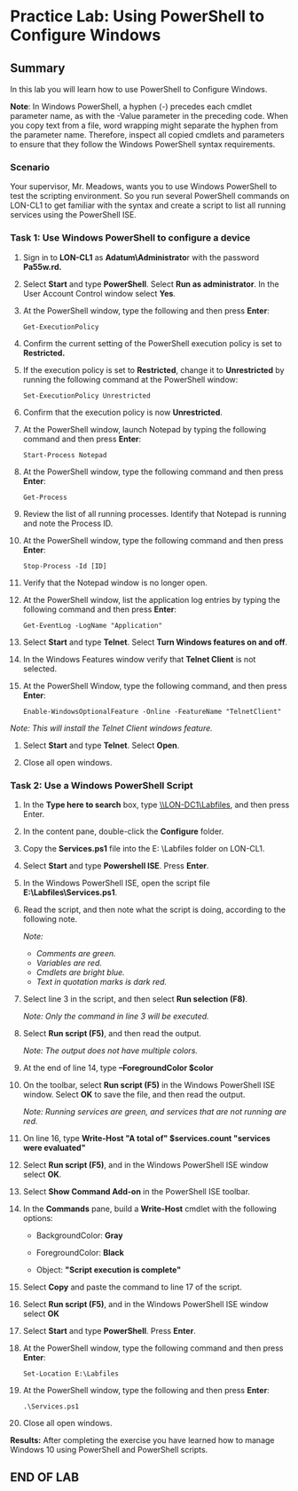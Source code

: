 # Practice Lab: Using PowerShell to Configure Windows

## Summary

In this lab you will learn how to use PowerShell to Configure Windows.

**Note**: In Windows PowerShell, a hyphen (-) precedes each cmdlet parameter
name, as with the -Value parameter in the preceding code. When you copy text
from a file, word wrapping might separate the hyphen from the parameter name.
Therefore, inspect all copied cmdlets and parameters to ensure that they follow
the Windows PowerShell syntax requirements.

### Scenario

Your supervisor, Mr. Meadows, wants you to use Windows PowerShell to test the
scripting environment. So you run several PowerShell commands on LON-CL1 to get
familiar with the syntax and create a script to list all running services using
the PowerShell ISE.

### Task 1: Use Windows PowerShell to configure a device

1. Sign in to **LON-CL1** as **Adatum\\Administrato**r with the password
    **Pa55w.rd.**

1. Select **Start** and type **PowerShell**. Select **Run as administrator**.
    In the User Account Control window select **Yes**.

1. At the PowerShell window, type the following and then press **Enter**:

   ```pwsh
   Get-ExecutionPolicy
   ```

1. Confirm the current setting of the PowerShell execution policy is set to
    **Restricted.**

1. If the execution policy is set to **Restricted**, change it to
    **Unrestricted** by running the following command at the PowerShell window:

   ```pwsh
   Set-ExecutionPolicy Unrestricted
   ```

1. Confirm that the execution policy is now **Unrestricted**.

1. At the PowerShell window, launch Notepad by typing the following command and
    then press **Enter**:

   ```pwsh
   Start-Process Notepad
   ```

1. At the PowerShell window, type the following command and then press
    **Enter**:

   ```pwsh
   Get-Process
   ```

1. Review the list of all running processes. Identify that Notepad is running
    and note the Process ID.

1. At the PowerShell window, type the following command and then press
    **Enter**:

   ```pwsh
   Stop-Process -Id [ID]
   ```

1. Verify that the Notepad window is no longer open.

1. At the PowerShell window, list the application log entries by typing the
    following command and then press **Enter**:

   ```pwsh
   Get-EventLog -LogName "Application"
   ```

1. Select **Start** and type **Telnet**. Select **Turn Windows features on and
    off**.

1. In the Windows Features window verify that **Telnet Client** is not
    selected.

1. At the PowerShell Window, type the following command, and then press **Enter**:

   ```pwsh
   Enable-WindowsOptionalFeature -Online -FeatureName "TelnetClient"
   ```

_Note: This will install the Telnet Client windows feature._

1. Select **Start** and type **Telnet**. Select **Open**.

1. Close all open windows.

### Task 2: Use a Windows PowerShell Script

1. In the **Type here to search** box, type
    [\\\\LON-DC1\\Labfiles](file:///\\LON-DC1\Labfiles), and then press Enter.

1. In the content pane, double-click the **Configure** folder.

1. Copy the **Services.ps1** file into the E: \\Labfiles folder on LON-CL1.

1. Select **Start** and type **Powershell ISE**. Press **Enter**.

1. In the Windows PowerShell ISE, open the script file
    **E:\\Labfiles\\Services.ps1**.

1. Read the script, and then note what the script is doing, according to the
    following note.

    _Note:_
    - _Comments are green._
    - _Variables are red._
    - _Cmdlets are bright blue._
    - _Text in quotation marks is dark red._

1. Select line 3 in the script, and then select **Run selection (F8)**.

    _Note: Only the command in line 3 will be executed._

1. Select **Run script (F5)**, and then read the output.

    _Note: The output does not have multiple colors._

1. At the end of line 14, type **–ForegroundColor \$color**

1. On the toolbar, select **Run script (F5)** in the Windows PowerShell ISE
    window. Select **OK** to save the file, and then read the output.

    _Note: Running services are green, and services that are not running are
    red._

1. On line 16, type **Write-Host "A total of" \$services.count "services were
    evaluated"**

1. Select **Run script (F5)**, and in the Windows PowerShell ISE window select
    **OK**.

1. Select **Show Command Add-on** in the PowerShell ISE toolbar.

1. In the **Commands** pane, build a **Write-Host** cmdlet with the following
    options:

    - BackgroundColor: **Gray**

    - ForegroundColor: **Black**

    - Object: **"Script execution is complete"**

1. Select **Copy** and paste the command to line 17 of the script.

1. Select **Run script (F5)**, and in the Windows PowerShell ISE window select
    **OK**

1. Select **Start** and type **PowerShell**. Press **Enter**.

1. At the PowerShell window, type the following command and then press
    **Enter**:

   ```pwsh
   Set-Location E:\Labfiles
   ```

1. At the PowerShell window, type the following and then press **Enter**:

   ```pwsh
   .\Services.ps1
   ```

1. Close all open windows.

**Results:** After completing the exercise you have learned how to manage
Windows 10 using PowerShell and PowerShell scripts.

## END OF LAB
